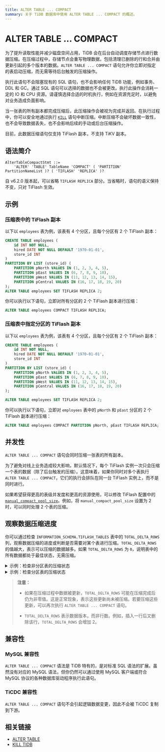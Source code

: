 ```yaml
---
title: ALTER TABLE ... COMPACT
summary: 关于 TiDB 数据库中使用 ALTER TABLE ... COMPACT 的概述。
---
```


# ALTER TABLE ... COMPACT

为了提升读取性能并减少磁盘空间占用，TiDB 会在后台自动调度存储节点进行数据压缩。在压缩过程中，存储节点会重写物理数据，包括清理已删除的行和合并由更新引起的多个版本的数据。`ALTER TABLE ... COMPACT` 语句允许你立即对指定的表启动压缩，而无需等待后台触发的压缩操作。

执行此语句不会阻塞现有的 SQL 语句，也不会影响任何 TiDB 功能，例如事务、DDL 和 GC。通过 SQL 语句可以选择的数据也不会被更改。执行此操作会消耗一定的 IO 和 CPU 资源。请谨慎选择合适的时机执行，例如在资源充足时，以避免对业务造成负面影响。

当一张表的所有副本都完成压缩后，此压缩操作会被视为完成并返回。在执行过程中，你可以安全地通过执行 [`KILL`](/sql-statements/sql-statement-kill.md) 语句中断压缩。中断压缩不会破坏数据一致性，也不会导致数据丢失，也不会影响后续的手动或后台压缩操作。

目前，此数据压缩语句仅支持 TiFlash 副本，不支持 TiKV 副本。

## 语法简介

```ebnf+diagram
AlterTableCompactStmt ::=
    'ALTER' 'TABLE' TableName 'COMPACT' ( 'PARTITION' PartitionNameList )? ( 'TIFLASH' 'REPLICA' )?
```

自 v6.2.0 版本起，可以省略 `TIFLASH REPLICA` 部分。当省略时，语句的语义保持不变，只对 TiFlash 生效。

## 示例

### 压缩表中的 TiFlash 副本

以下以 `employees` 表为例，该表有 4 个分区，且每个分区有 2 个 TiFlash 副本：

```sql
CREATE TABLE employees (
    id INT NOT NULL,
    hired DATE NOT NULL DEFAULT '1970-01-01',
    store_id INT
)
PARTITION BY LIST (store_id) (
    PARTITION pNorth VALUES IN (1, 2, 3, 4, 5),
    PARTITION pEast VALUES IN (6, 7, 8, 9, 10),
    PARTITION pWest VALUES IN (11, 12, 13, 14, 15),
    PARTITION pCentral VALUES IN (16, 17, 18, 19, 20)
);
ALTER TABLE employees SET TIFLASH REPLICA 2;
```

你可以执行以下语句，立即对所有分区的 2 个 TiFlash 副本进行压缩：

```sql
ALTER TABLE employees COMPACT TIFLASH REPLICA;
```

### 压缩表中指定分区的 TiFlash 副本

以下以 `employees` 表为例，该表有 4 个分区，且每个分区有 2 个 TiFlash 副本：

```sql
CREATE TABLE employees (
    id INT NOT NULL,
    hired DATE NOT NULL DEFAULT '1970-01-01',
    store_id INT
)
PARTITION BY LIST (store_id) (
    PARTITION pNorth VALUES IN (1, 2, 3, 4, 5),
    PARTITION pEast VALUES IN (6, 7, 8, 9, 10),
    PARTITION pWest VALUES IN (11, 12, 13, 14, 15),
    PARTITION pCentral VALUES IN (16, 17, 18, 19, 20)
);

ALTER TABLE employees SET TIFLASH REPLICA 2;
```

你可以执行以下语句，立即对 `employees` 表中的 `pNorth` 和 `pEast` 分区的 2 个 TiFlash 副本进行压缩：

```sql
ALTER TABLE employees COMPACT PARTITION pNorth, pEast TIFLASH REPLICA;
```

## 并发性

`ALTER TABLE ... COMPACT` 语句会同时压缩一张表的所有副本。

为了避免对线上业务造成较大影响，默认情况下，每个 TiFlash 实例一次只会压缩一个表的数据（除了后台触发的压缩）。这意味着，如果你同时对多个表执行 `ALTER TABLE ... COMPACT`，它们的执行会排队在同一台 TiFlash 实例上，而不是同时进行。

<CustomContent platform="tidb">

如果希望获得更高的表级并发度和更高的资源使用，可以修改 TiFlash 配置中的 [`manual_compact_pool_size`](/tiflash/tiflash-configuration.md)。例如，将 `manual_compact_pool_size` 设置为 2 时，可以同时处理 2 个表的压缩。

</CustomContent>

## 观察数据压缩进度

你可以通过检查 `INFORMATION_SCHEMA.TIFLASH_TABLES` 表中的 `TOTAL_DELTA_ROWS` 列，观察数据压缩的进度或判断是否需要对某个表进行压缩。`TOTAL_DELTA_ROWS` 的值越大，表示可以压缩的数据越多。如果 `TOTAL_DELTA_ROWS` 为 `0`，说明表中的所有数据都处于最佳状态，无需压缩。

<details>
  <summary>示例：检查非分区表的压缩状态</summary>

```sql
USE test;

CREATE TABLE foo(id INT);

ALTER TABLE foo SET TIFLASH REPLICA 1;

SELECT TOTAL_DELTA_ROWS, TOTAL_STABLE_ROWS FROM INFORMATION_SCHEMA.TIFLASH_TABLES
    WHERE IS_TOMBSTONE = 0 AND
    `TIDB_DATABASE` = "test" AND `TIDB_TABLE` = "foo";
+------------------+-------------------+
| TOTAL_DELTA_ROWS | TOTAL_STABLE_ROWS |
+------------------+-------------------+
|                0 |                 0 |
+------------------+-------------------+

INSERT INTO foo VALUES (1), (3), (7);

SELECT TOTAL_DELTA_ROWS, TOTAL_STABLE_ROWS FROM INFORMATION_SCHEMA.TIFLASH_TABLES
    WHERE IS_TOMBSTONE = 0 AND
    `TIDB_DATABASE` = "test" AND `TIDB_TABLE` = "foo";
+------------------+-------------------+
| TOTAL_DELTA_ROWS | TOTAL_STABLE_ROWS |
+------------------+-------------------+
|                3 |                 0 |
+------------------+-------------------+
-- 新写入的数据可以被压缩

ALTER TABLE foo COMPACT TIFLASH REPLICA;

SELECT TOTAL_DELTA_ROWS, TOTAL_STABLE_ROWS FROM INFORMATION_SCHEMA.TIFLASH_TABLES
    WHERE IS_TOMBSTONE = 0 AND
    `TIDB_DATABASE` = "test" AND `TIDB_TABLE` = "foo";
+------------------+-------------------+
| TOTAL_DELTA_ROWS | TOTAL_STABLE_ROWS |
+------------------+-------------------+
|                0 |                 3 |
+------------------+-------------------+
-- 所有数据都处于最佳状态，无需压缩
```

</details>

<details>
  <summary>示例：检查分区表的压缩状态</summary>

```sql
USE test;

CREATE TABLE employees
    (id INT NOT NULL, store_id INT)
    PARTITION BY LIST (store_id) (
        PARTITION pNorth VALUES IN (1, 2, 3, 4, 5),
        PARTITION pEast VALUES IN (6, 7, 8, 9, 10),
        PARTITION pWest VALUES IN (11, 12, 13, 14, 15),
        PARTITION pCentral VALUES IN (16, 17, 18, 19, 20)
    );

ALTER TABLE employees SET TIFLASH REPLICA 1;

INSERT INTO employees VALUES (1, 1), (6, 6), (10, 10);

SELECT PARTITION_NAME, TOTAL_DELTA_ROWS, TOTAL_STABLE_ROWS
    FROM INFORMATION_SCHEMA.TIFLASH_TABLES t, INFORMATION_SCHEMA.PARTITIONS p
    WHERE t.IS_TOMBSTONE = 0 AND t.TABLE_ID = p.TIDB_PARTITION_ID AND
    p.TABLE_SCHEMA = "test" AND p.TABLE_NAME = "employees";
+----------------+------------------+-------------------+
| PARTITION_NAME | TOTAL_DELTA_ROWS | TOTAL_STABLE_ROWS |
+----------------+------------------+-------------------+
| pNorth         |                1 |                 0 |
| pEast          |                2 |                 0 |
| pWest          |                0 |                 0 |
| pCentral       |                0 |                 0 |
+----------------+------------------+-------------------+
-- 部分分区可以被压缩

ALTER TABLE employees COMPACT TIFLASH REPLICA;

SELECT PARTITION_NAME, TOTAL_DELTA_ROWS, TOTAL_STABLE_ROWS
    FROM INFORMATION_SCHEMA.TIFLASH_TABLES t, INFORMATION_SCHEMA.PARTITIONS p
    WHERE t.IS_TOMBSTONE = 0 AND t.TABLE_ID = p.TIDB_PARTITION_ID AND
    p.TABLE_SCHEMA = "test" AND p.TABLE_NAME = "employees";
+----------------+------------------+-------------------+
| PARTITION_NAME | TOTAL_DELTA_ROWS | TOTAL_STABLE_ROWS |
+----------------+------------------+-------------------+
| pNorth         |                0 |                 1 |
| pEast          |                0 |                 2 |
| pWest          |                0 |                 0 |
| pCentral       |                0 |                 0 |
+----------------+------------------+-------------------+
-- 所有分区中的数据都处于最佳状态，无需压缩
```

</details>

> **注意：**
>
> - 如果在压缩过程中数据被更新，`TOTAL_DELTA_ROWS` 可能在压缩完成后仍为非零值。这是正常现象，表示这些更新尚未被压缩。若要压缩这些更新，可以再次执行 `ALTER TABLE ... COMPACT` 语句。
>
> - `TOTAL_DELTA_ROWS` 表示数据版本，而非行数。例如，插入一行后又删除该行，`TOTAL_DELTA_ROWS` 会增加 2。

## 兼容性

### MySQL 兼容性

`ALTER TABLE ... COMPACT` 语法是 TiDB 特有的，是对标准 SQL 语法的扩展。虽然没有对应的 MySQL 语法，但你仍然可以通过使用 MySQL 客户端或符合 MySQL 协议的各种数据库驱动程序执行此语句。

### TiCDC 兼容性

`ALTER TABLE ... COMPACT` 语句不会引起逻辑数据变更，因此不会被 TiCDC 复制到下游。  

## 相关链接

- [ALTER TABLE](/sql-statements/sql-statement-alter-table.md)
- [KILL TIDB](/sql-statements/sql-statement-kill.md)